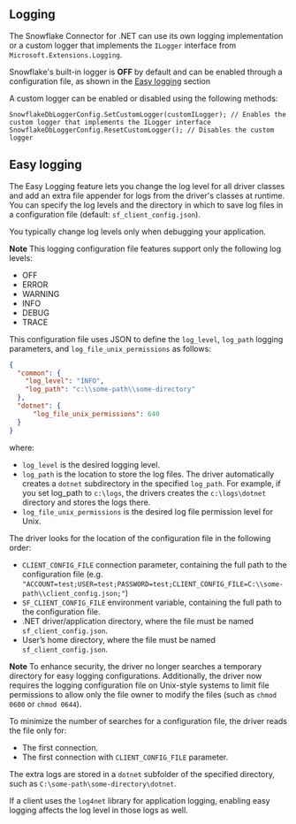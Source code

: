 ## Logging

The Snowflake Connector for .NET can use its own logging implementation or a custom logger that implements the `ILogger` interface from `Microsoft.Extensions.Logging`.

Snowflake's built-in logger is **OFF** by default and can be enabled through a configuration file, as shown in the [Easy logging](https://github.com/snowflakedb/snowflake-connector-net/edit/SNOW-834781-Remove-log4net/doc/Logging.md#easy-logging) section

A custom logger can be enabled or disabled using the following methods:
```
SnowflakeDbLoggerConfig.SetCustomLogger(customILogger); // Enables the custom logger that implements the ILogger interface
SnowflakeDbLoggerConfig.ResetCustomLogger(); // Disables the custom logger
```

## Easy logging

The Easy Logging feature lets you change the log level for all driver classes and add an extra file appender for logs from the driver's classes at runtime. You can specify the log levels and the directory in which to save log files in a configuration file (default: `sf_client_config.json`).

You typically change log levels only when debugging your application.

**Note**
This logging configuration file features support only the following log levels:

- OFF
- ERROR
- WARNING
- INFO
- DEBUG
- TRACE

This configuration file uses JSON to define the `log_level`, `log_path` logging parameters, and `log_file_unix_permissions` as follows:

```json
{
  "common": {
    "log_level": "INFO",
    "log_path": "c:\\some-path\\some-directory"
  },
  "dotnet": {
	  "log_file_unix_permissions": 640
  }
}
```

where:

- `log_level` is the desired logging level.
- `log_path` is the location to store the log files. The driver automatically creates a `dotnet` subdirectory in the specified `log_path`. For example, if you set log_path to `c:\logs`, the drivers creates the `c:\logs\dotnet` directory and stores the logs there.
- `log_file_unix_permissions` is the desired log file permission level for Unix.

The driver looks for the location of the configuration file in the following order:

- `CLIENT_CONFIG_FILE` connection parameter, containing the full path to the configuration file (e.g. `"ACCOUNT=test;USER=test;PASSWORD=test;CLIENT_CONFIG_FILE=C:\\some-path\\client_config.json;"`)
- `SF_CLIENT_CONFIG_FILE` environment variable, containing the full path to the configuration file.
- .NET driver/application directory, where the file must be named `sf_client_config.json`.
- User’s home directory, where the file must be named `sf_client_config.json`.

**Note**
To enhance security, the driver no longer searches a temporary directory for easy logging configurations. Additionally, the driver now requires the logging configuration file on Unix-style systems to limit file permissions to allow only the file owner to modify the files (such as `chmod 0600` or `chmod 0644`).

To minimize the number of searches for a configuration file, the driver reads the file only for:

- The first connection.
- The first connection with `CLIENT_CONFIG_FILE` parameter.

The extra logs are stored in a `dotnet` subfolder of the specified directory, such as `C:\some-path\some-directory\dotnet`.

If a client uses the `log4net` library for application logging, enabling easy logging affects the log level in those logs as well.
